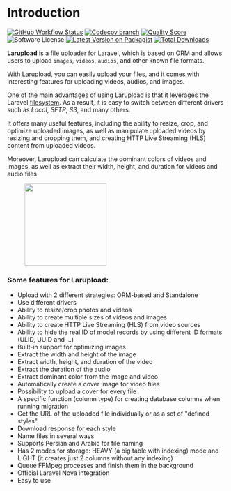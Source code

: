 # Introduction

[<img src="https://img.shields.io/github/actions/workflow/status/mostafaznv/larupload/run-tests.yml?branch=master&#x26;label=Build&#x26;style=flat-square&#x26;logo=github" alt="GitHub Workflow Status" data-size="line">](https://github.com/mostafaznv/larupload/actions) [<img src="https://img.shields.io/codecov/c/github/mostafaznv/larupload/master.svg?style=flat-square&#x26;logo=codecov" alt="Codecov branch" data-size="line">](https://app.codecov.io/gh/mostafaznv/larupload) [<img src="https://img.shields.io/scrutinizer/g/mostafaznv/larupload.svg?style=flat-square" alt="Quality Score" data-size="line">](https://scrutinizer-ci.com/g/mostafaznv/larupload) <img src="https://img.shields.io/badge/license-MIT-brightgreen.svg?style=flat-square" alt="Software License" data-size="line"> [<img src="https://img.shields.io/packagist/v/mostafaznv/larupload.svg?style=flat-square" alt="Latest Version on Packagist" data-size="line">](https://packagist.org/packages/mostafaznv/larupload) [<img src="https://img.shields.io/packagist/dt/mostafaznv/larupload.svg?style=flat-square" alt="Total Downloads" data-size="line">](https://packagist.org/packages/mostafaznv/larupload)



**Larupload** is a file uploader for Laravel, which is based on ORM and allows users to upload `images`, `videos`, `audios`, and other known file formats.

With Larupload, you can easily upload your files, and it comes with interesting features for uploading videos, audios, and images.

One of the main advantages of using Larupload is that it leverages the Laravel [filesystem](https://laravel.com/docs/filesystem). As a result, it is easy to switch between different drivers such as _Local_, _SFTP_, _S3_, and many others.&#x20;

It offers many useful features, including the ability to resize, crop, and optimize uploaded images, as well as manipulate uploaded videos by resizing and cropping them, and creating HTTP Live Streaming (HLS) content from uploaded videos.

Moreover, Larupload can calculate the dominant colors of videos and images, as well as extract their width, height, and duration for videos and audio files

<div align="left">

<figure><img src="https://mostafaznv.github.io/donate/donate.svg" alt="" width="188"><figcaption></figcaption></figure>

</div>



### Some features for Larupload:

* Upload with 2 different strategies: ORM-based and Standalone
* Use different drivers
* Ability to resize/crop photos and videos
* Ability to create multiple sizes of videos and images
* Ability to create HTTP Live Streaming (HLS) from video sources
* Ability to hide the real ID of model records by using different ID formats (ULID, UUID and ...)
* Built-in support for optimizing images
* Extract the width and height of the image
* Extract width, height, and duration of the video
* Extract the duration of the audio
* Extract dominant color from the image and video
* Automatically create a cover image for video files
* Possibility to upload a cover for every file
* A specific function (column type) for creating database columns when running migration
* Get the URL of the uploaded file individually or as a set of "defined styles"
* Download response for each style
* Name files in several ways
* Supports Persian and Arabic for file naming
* Has 2 modes for storage: HEAVY (a big table with indexing) mode and LIGHT (it creates just 2 columns without any indexing)
* Queue FFMpeg processes and finish them in the background
* Official Laravel Nova integration
* Easy to use



